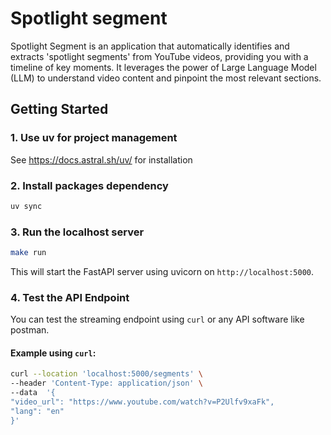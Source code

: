
# Spotlight segment

Spotlight Segment is an application that automatically identifies and extracts 'spotlight segments' from YouTube videos, providing you with a timeline of key moments. It leverages the power of Large Language Model (LLM) to understand video content and pinpoint the most relevant sections.


## Getting Started

### 1. Use uv for project management 

See https://docs.astral.sh/uv/ for installation


### 2. Install packages dependency

```bash
uv sync
```

### 3. Run the localhost server
```bash
make run
```
This will start the FastAPI server using uvicorn on `http://localhost:5000`.

### 4. Test the API Endpoint

You can test the streaming endpoint using `curl`  or any API software like postman.

#### Example using `curl`:
```bash
curl --location 'localhost:5000/segments' \
--header 'Content-Type: application/json' \
--data  '{
"video_url": "https://www.youtube.com/watch?v=P2Ulfv9xaFk",
"lang": "en"
}'
```

